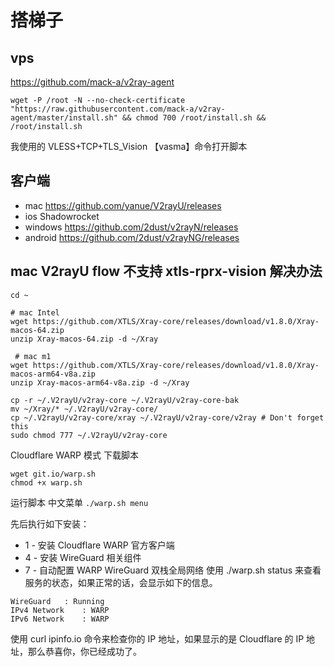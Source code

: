 # 搭梯子
## vps
https://github.com/mack-a/v2ray-agent
```
wget -P /root -N --no-check-certificate "https://raw.githubusercontent.com/mack-a/v2ray-agent/master/install.sh" && chmod 700 /root/install.sh && /root/install.sh
```
我使用的 VLESS+TCP+TLS_Vision
【vasma】命令打开脚本

## 客户端
- mac
  https://github.com/yanue/V2rayU/releases
- ios
  Shadowrocket
- windows
  https://github.com/2dust/v2rayN/releases
- android
  https://github.com/2dust/v2rayNG/releases

## mac V2rayU flow 不支持 xtls-rprx-vision 解决办法
```
cd ~

# mac Intel
wget https://github.com/XTLS/Xray-core/releases/download/v1.8.0/Xray-macos-64.zip
unzip Xray-macos-64.zip -d ~/Xray

 # mac m1
wget https://github.com/XTLS/Xray-core/releases/download/v1.8.0/Xray-macos-arm64-v8a.zip
unzip Xray-macos-arm64-v8a.zip -d ~/Xray

cp -r ~/.V2rayU/v2ray-core ~/.V2rayU/v2ray-core-bak
mv ~/Xray/* ~/.V2rayU/v2ray-core/
cp ~/.V2rayU/v2ray-core/xray ~/.V2rayU/v2ray-core/v2ray # Don't forget this
sudo chmod 777 ~/.V2rayU/v2ray-core
```

Cloudflare WARP 模式
下载脚本
```
wget git.io/warp.sh
chmod +x warp.sh
```

运行脚本 中文菜单
```./warp.sh menu```

先后执行如下安装：
- 1 - 安装 Cloudflare WARP 官方客户端
- 4 - 安装 WireGuard 相关组件
- 7 - 自动配置 WARP WireGuard 双栈全局网络
使用 ./warp.sh status 来查看服务的状态，如果正常的话，会显示如下的信息。
```
WireGuard	: Running
IPv4 Network	: WARP
IPv6 Network	: WARP
```
使用 curl ipinfo.io 命令来检查你的 IP 地址，如果显示的是 Cloudflare 的 IP 地址，那么恭喜你，你已经成功了。
